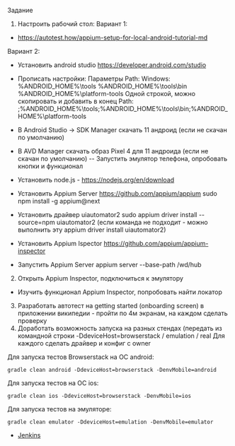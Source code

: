 Задание
1. Настроить рабочий стол:
Вариант 1:
- https://autotest.how/appium-setup-for-local-android-tutorial-md

Вариант 2:
- Установить android studio https://developer.android.com/studio
- Прописать настройки:
Параметры Path:
Windows:
%ANDROID_HOME%\tools
%ANDROID_HOME%\tools\bin
%ANDROID_HOME%\platform-tools
Одной строкой, можно скопировать и добавить в конец Path: ;%ANDROID_HOME%\tools;%ANDROID_HOME%\tools\bin;%ANDROID_HOME%\platform-tools

- В Android Studio -> SDK Manager скачать 11 андроид (если не скачан по умолчанию)
- В AVD Manager скачать образ Pixel 4 для 11 андроида (если не скачан по умолчанию)
-- Запустить эмулятор телефона, опробовать кнопки и функционал
- Установить node.js - https://nodejs.org/en/download
- Установить Appium Server https://github.com/appium/appium
sudo npm install -g appium@next
- Установить драйвер uiautomator2
sudo appium driver install --source=npm uiautomator2 (если команда не подходит - можно выполнить эту appium driver install uiautomator2)

- Установить Appium Ispector https://github.com/appium/appium-inspector
- Запустить Appium Server
appium server --base-path /wd/hub
2. Открыть Appium Inspector, подключиться к эмулятору
- Изучить функционал Appium Inspector, попробовать найти локатор
3. Разработать автотест на getting started (onboarding screen) в приложении википедии - пройти по 4м экранам, на каждом сделать проверку
4. Доработать возможность запуска на разных стендах (передать из командной строки -DdeviceHost=browserstack / emulation / real
Для каждого сделать драйвер и конфиг с owner

Для запуска тестов Browserstack на ОС android:
```shell
gradle clean android -DdeviceHost=browserstack -DenvMobile=android
```
Для запуска тестов на ОС ios:
```shell
gradle clean ios -DdeviceHost=browserstack -DenvMobile=ios
```
Для запуска тестов на эмуляторе:
```shell
gradle clean emulator -DdeviceHost=emulation -DenvMobile=emulator
```

* <a href="https://jenkins.autotests.cloud/job/Artemy-jzs-161_mobile_tests_26_browserstack/">Jenkins</a>

